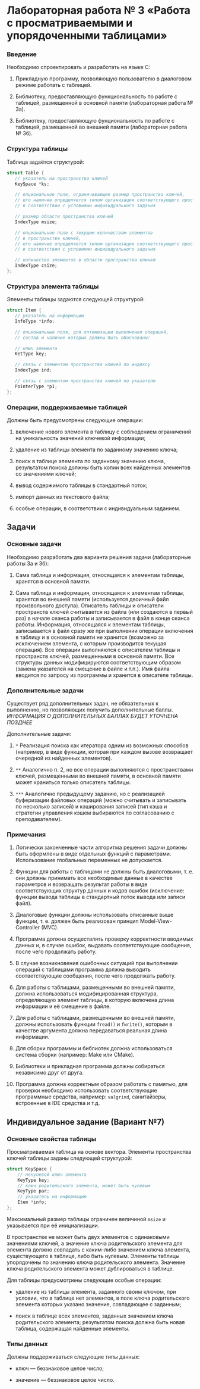 # Лабораторная работа № 3 «Работа с просматриваемыми и упорядоченными таблицами»

### Введение

Необходимо спроектировать и разработать на языке C:

1. Прикладную программу, позволяющую пользователю в диалоговом режиме работать с таблицей.

2. Библиотеку, предоставляющую функциональность по работе с таблицей, размещенной в основной памяти (лабораторная работа № 3а).
3. Библиотеку, предоставляющую фунциональность по работе с таблицей, размещенной во внешней памяти (лабораторная работа № 3б).

### Структура таблицы

Таблица задаётся структурой:

```c
struct Table {
   // указатель на пространство ключей
   KeySpace *ks;

   // опциональное поле, ограничивающее размер пространства ключей,
   // его наличие определяется типом организации соответствующего пространства,
   // в соответствии с условиями индивидуального задания

   // размер области пространства ключей
   IndexType msize;

   // опциональное поле с текущим количеством элементов
   // в пространстве ключей,
   // его наличие определяется типом организации соответствующего пространства,
   // в соответствии с условиями индивидуального задания

   // количество элементов в области пространства ключей
   IndexType csize;
};
```

### Структура элемента таблицы

Элементы таблицы задаются следующей структурой:

```c
struct Item {
   // указатель на информацию
   InfoType *info;

   // опциональные поля, для оптимизации выполнения операций,
   // состав и наличие которых должны быть обоснованы:

   // ключ элемента
   KetType key;

   // связь с элементом пространства ключей по индексу
   IndexType ind;

   // связь с элементом пространства ключей по указателю
   PointerType *p1;
};
```

### Операции, поддерживаемые таблицей

Должны быть предусмотрены следующие операции:

1. включение нового элемента в таблицу с соблюдением ограничений на уникальность значений ключевой информации;

2. удаление из таблицы элемента по заданному значению ключа;
3. поиск в таблице элемента по заданному значению ключа, результатом поиска должны быть копии всех найденных элементов со значениями ключей;
4. вывод содержимого таблицы в стандартный поток;
5. импорт данных из текстового файла;
6. особые операции, в соответствии с индивидуальным заданием.

## Задачи

### Основные задачи

Необходимо разработать два варианта решения задачи (лабораторные работы 3а и 3б):

1. Сама таблица и информация, относящаяся к элементам таблицы, хранятся в основной памяти.

2. Сама таблица и информация, относящаяся к элементам таблицы, хранятся во внешней памяти (используется двоичный файл произвольного доступа). Описатель таблицы и описатели
пространств ключей считывается из файла (или создаются в первый раз) в начале сеанса работы и записывается в файл в конце сеанса работы. Информация, относящаяся к элементам
таблицы, записывается в файл сразу же при выполнении операции включения в таблицу и в
основной памяти не хранится (возможно за исключением элемента, с которым производится
текущая операция). Все операции выполняются с описателем таблицы и пространств ключей,
размещенными в основной памяти. Все структуры данных модифицируются соответствующим образом (замена указателей на смещение в файле и т.п.). Имя файла вводится по запросу
из программы и хранится в описателе таблицы.

### Дополнительные задачи

Существует ряд дополнительных задач, не обязательных к выполнению, но позволяющих получить дополнительные баллы.
*ИНФОРМАЦИЯ О ДОПОЛНИТЕЛЬНЫХ БАЛЛАХ БУДЕТ УТОЧНЕНА ПОЗДНЕЕ*

Дополнительные задачи:

1. `*` Реализация поиска как итератора одним из возможных способов (например, в виде функции, которая при каждом вызове возвращает очередной из найденных элементов).

2. `**` Аналогично п. 2, но все операции выполняются с пространствами ключей, размещенными во внешней памяти, в основной памяти может храниться только описатель таблицы.
3. `***` Аналогично предыдущему заданию, но с реализацией буферизации файловых операций (можно считывать и записывать по несколько записей) и кэширования записей (тип кэша и стратегии управления кэшем выбираются по согласованию с преподавателем).

### Примечания

1. Логически законченные части алгоритма решения задачи должны быть оформлены в виде отдельных функций с параметрами. Использование глобальных переменных не допускается.

2. Функции для работы с таблицами не должны быть диалоговыми, т. е. они должны принимать все необходимые данные в качестве параметров и возвращать результат работы в виде соответствующих структур данных и кодов ошибок (исключение: функции вывода таблицы в стандартный поток вывода или записи файл).
3. Диалоговые функции должны использовать описанные выше функции, т. е. должен быть реализован принцип Model-View-Controller (MVC).
4. Программа должна осуществлять проверку корректности вводимых данных и, в случае ошибок, выдавать соответствующие сообщения, после чего продолжать работу.
5. В случае возникновения ошибочных ситуаций при выполнении операций с таблицами программа должна выводить соответствующие сообщения, после чего продолжать работу.
6. Для работы с таблицами, размещенными во внешней памяти, должна использоваться модифицированная структура, определяющую элемент таблицы, в которую включена длина информации и её смещение в файле.
7. Для работы с таблицами, размещенными во внешней памяти, должны использовать функции `fread()` и `fwrite()`, которым в качестве аргумента должна передаваться реальная длина информации.
8. Для сборки программы и библиотек должна использоваться система сборки (например: Make или CMake).
9. Библиотеки и прикладная программа должны собираться независимо друг от друга.
10. Программа должна корректным образом работать с памятью, для проверки необходимо использовать соответствующие программные средства, например: `valgrind`, санитайзеры, встроенные в IDE средства и т.д.

## Индивидуальное задание (Вариант №7)

### Основные свойства таблицы

Просматриваемая таблица на основе вектора.
Элементы пространства ключей таблицы заданы следующей структурой:

```c
struct KeySpace {
    // ненулевой ключ элемента
    KeyType key;
    // ключ родительского элемента, может быть нулевым
    KeyType par;
    // указатель на информацию
    Item *info;
};
```

Максимальный размер таблицы ограничен величиной `msize` и указывается при её инициализации.

В пространстве не может быть двух элементов с одинаковыми значениями ключей, а значение ключа родительского элемента для элемента должно совпадать с каким-либо значением ключа элемента, существующего в таблице, либо быть нулевым. Элементы таблицы упорядочены по значению ключа родительского элемента. Значение ключа родительского элемента может дублироваться в таблице.

Для таблицы предусмотрены следующие особые операции:

- удаление из таблицы элемента, заданного своим ключом, при условии, что в таблице нет элементов, в поле ключа родительского элемента которых указано значение, совпадающее с заданным;

- поиск в таблице всех элементов, заданных значением ключа родительского элемента; результатом поиска должна быть новая таблица, содержащая найденные элементы.

### Типы данных

Должны поддерживаться следующие типы данных:

- ключ — беззнаковое целое число;

- значение — беззнаковое целое число.
